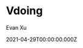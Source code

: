 ---
title: Vdoing
github: https://github.com/xugaoyi/vuepress-theme-vdoing
demo: https://doc.xugaoyi.com/
license: MIT
author: Evan Xu
author_link: ''
author_twitter: ''
date: 2021-04-29T00:00:00.000Z
ssg:
  - Vuepress
cms:
  - Markdown
css: null
category:
  - Blog
description: A simple and efficient VuePress knowledge management & blog theme.
draft: true
publish_date: '2019-11-30T07:17:46Z'
update_date: '2022-08-19T09:05:35Z'
github_star: 2474
github_fork: 695
---